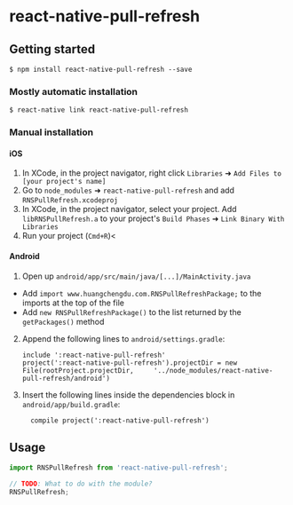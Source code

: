 
# react-native-pull-refresh

## Getting started

`$ npm install react-native-pull-refresh --save`

### Mostly automatic installation

`$ react-native link react-native-pull-refresh`

### Manual installation


#### iOS

1. In XCode, in the project navigator, right click `Libraries` ➜ `Add Files to [your project's name]`
2. Go to `node_modules` ➜ `react-native-pull-refresh` and add `RNSPullRefresh.xcodeproj`
3. In XCode, in the project navigator, select your project. Add `libRNSPullRefresh.a` to your project's `Build Phases` ➜ `Link Binary With Libraries`
4. Run your project (`Cmd+R`)<

#### Android

1. Open up `android/app/src/main/java/[...]/MainActivity.java`
  - Add `import www.huangchengdu.com.RNSPullRefreshPackage;` to the imports at the top of the file
  - Add `new RNSPullRefreshPackage()` to the list returned by the `getPackages()` method
2. Append the following lines to `android/settings.gradle`:
  	```
  	include ':react-native-pull-refresh'
  	project(':react-native-pull-refresh').projectDir = new File(rootProject.projectDir, 	'../node_modules/react-native-pull-refresh/android')
  	```
3. Insert the following lines inside the dependencies block in `android/app/build.gradle`:
  	```
      compile project(':react-native-pull-refresh')
  	```


## Usage
```javascript
import RNSPullRefresh from 'react-native-pull-refresh';

// TODO: What to do with the module?
RNSPullRefresh;
```
  